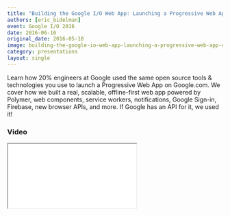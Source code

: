```yaml
---
title: "Building the Google I/O Web App: Launching a Progressive Web App on Google.com"
authors: [eric_bidelman]
event: Google I/O 2016
date: 2016-06-16
original_date: 2016-05-18
image: building-the-google-io-web-app-launching-a-progressive-web-app-on-Google-com-at-google-io-2016.jpg
category: presentations
layout: single
---
```


Learn how 20% engineers at Google used the same open source tools & technologies you use to launch a Progressive Web App on Google.com. We cover how we built a real, scalable, offline-first web app powered by Polymer, web components, service workers, notifications, Google Sign-in, Firebase, new browser APIs, and more. If Google has an API for it, we used it!

<!-- Excerpt -->

### Video

<div class="iframe-wrap">
  <iframe src="//www.youtube.com/embed/__KvYxcIIm8?list=PLNYkxOF6rcIDnSm7bZRJC36Ca1DYXSQ70" itemprop="video"></iframe>
</div>
